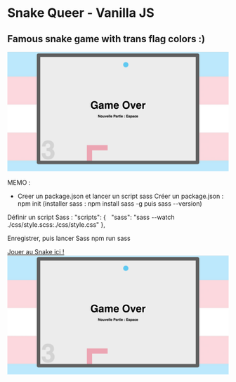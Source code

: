
# Snake Queer - Vanilla JS
## Famous snake game with trans flag colors :)
[![Snake Trans Queer](screen_snake.png) ](https://shayreichert.github.io/snake_trans/)











MEMO :

- Creer un package.json et lancer un script sass
Créer un package.json : npm init
    (installer sass : npm install sass -g puis sass --version)

Définir un script Sass :
"scripts": {
  "sass": "sass --watch ./css/style.scss:./css/style.css"
},

Enregistrer, puis lancer Sass 
npm run sass

[Jouer au Snake ici !](https://shayreichert.github.io/snake_trans/)
![Snake Trans Queer](screen_snake.png) 

